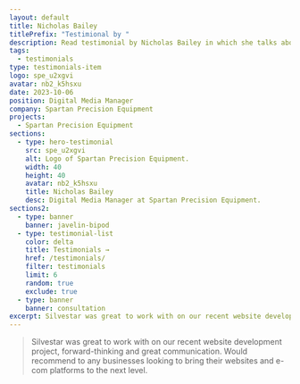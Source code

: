 ```yaml
---
layout: default
title: Nicholas Bailey
titlePrefix: "Testimional by "
description: Read testimonial by Nicholas Bailey in which she talks about her positive experience in working with Silvestar Bistrović.
tags:
  - testimonials
type: testimonials-item
logo: spe_u2xgvi
avatar: nb2_k5hsxu
date: 2023-10-06
position: Digital Media Manager
company: Spartan Precision Equipment
projects:
  - Spartan Precision Equipment
sections:
  - type: hero-testimonial
    src: spe_u2xgvi
    alt: Logo of Spartan Precision Equipment.
    width: 40
    height: 40
    avatar: nb2_k5hsxu
    title: Nicholas Bailey
    desc: Digital Media Manager at Spartan Precision Equipment.
sections2:
  - type: banner
    banner: javelin-bipod
  - type: testimonial-list
    color: delta
    title: Testimonials →
    href: /testimonials/
    filter: testimonials
    limit: 6
    random: true
    exclude: true
  - type: banner
    banner: consultation
excerpt: Silvestar was great to work with on our recent website development project, forward-thinking...
---
```


> Silvestar was great to work with on our recent website development project, forward-thinking and great communication. Would recommend to any businesses looking to bring their websites and e-com platforms to the next level.
